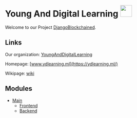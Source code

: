 
# Young And Digital Learning <img src="https://lh3.googleusercontent.com/eML087frUTaDUkpe1pKoWivSWQZE6mOg74kWqZ6NvlNRZqu9SMpY0_0PZDQf7l0OTTubcEQmWFGGyPwl5kyYqlvaxB-kZVcHAeDI38Fa28WoGuOfh63gOodXS7T1H5ERmSARKccc=s947-no" width="38">

Welcome to our Project [DjangoBlockchained](https://github.com/YoungAndDigitalLearning/DjangoBlockchained).

## Links 
Our organization: [YoungAndDigitalLearning](https://github.com/YoungAndDigitalLearning)

Homepage: [www.ydlearning.ml](https://ydlearning.ml/)

Wikipage: [wiki](https://github.com/YoungAndDigitalLearning/DjangoBlockchained/wiki)

## Modules

- [Main](https://github.com/YoungAndDigitalLearning/DjangoBlockchained)
  - [Frontend](https://github.com/YoungAndDigitalLearning/djangoblockchained-frontend)
  - [Backend](https://github.com/YoungAndDigitalLearning/djangoblockchained-backend)

